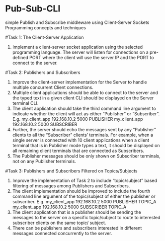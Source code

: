 # Pub-Sub-CLI
simple Publish and Subscribe  middleware using Client-Server Sockets Programming concepts and techniques


#Task 1: The Client-Server Application
1. Implement a client-server socket application using the selected programming language. 
The server will listen for connections on a pre-defined PORT where the client will use the 
server IP and the PORT to connect to the server.

#Task 2: Publishers and Subscribers
1. Improve the client-server implementation for the Server to handle multiple concurrent 
Client connections.
2. Multiple client applications should be able to connect to the server and the typed text in a 
given client CLI should be displayed on the Server terminal CLI.
3. The client application should take the third command line argument to indicate whether 
the client will act as either “Publisher” or “Subscriber”.
E.g. 
my_client_app 192.168.10.2 5000 PUBLISHER
my_client_app 192.168.10.2 5000 SUBSCRIBER
4. Further, the server should echo the messages sent by any “Publisher” clients to all the 
“Subscriber” clients’ terminals. For example, when a single server is connected with 10 
client applications when a client terminal that is in Publisher mode types a text, it should 
be displayed on all remaining client terminals that are connected as Subscribers.
5. The Publisher messages should be only shown on Subscriber terminals, not on any 
Publisher terminals.

#Task 3: Publishers and Subscribers Filtered on Topics/Subjects
1. Improve the implementation of Task 2 to include “topic/subject” based filtering of 
messages among Publishers and Subscribers.
2. The client implementation should be improved to include the fourth command line 
argument of the topic/subject of either the publisher or subscriber.
E.g. 
my_client_app 192.168.10.2 5000 PUBLISHER TOPIC_A
my_client_app 192.168.10.2 5000 SUBSCRIBER TOPIC_A
3. The client application that is a publisher should be sending the messages to the server on 
a specific topic/subject to route to interested subscriber clients on the same topic/
subject.
4. There can be publishers and subscribers interested in different messages connected 
concurrently to the server.
